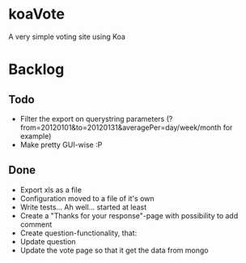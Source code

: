 koaVote
=======

A very simple voting site using Koa

# Backlog

## Todo
* Filter the export on querystring parameters (?from=20120101&to=20120131&averagePer=day/week/month for example)
* Make pretty GUI-wise :P

## Done
* Export xls as a file
* Configuration moved to a file of it's own
* Write tests... Ah well... started at least
* Create a "Thanks for your response"-page with possibility to add comment
* Create question-functionality, that:
* Update question
* Update the vote page so that it get the data from mongo
